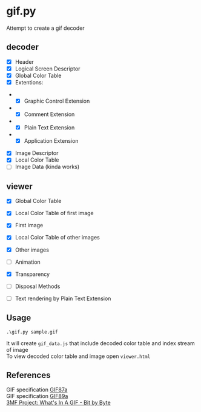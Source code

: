 # gif.py
Attempt to create a gif decoder


## decoder
- [x] Header
- [x] Logical Screen Descriptor
- [x] Global Color Table
- [x] Extentions:
- - [x] Graphic Control Extension
- - [x] Comment Extension
- - [x] Plain Text Extension
- - [x] Application Extension
- [x] Image Descriptor
- [x] Local Color Table
- [ ] Image Data (kinda works)

## viewer
- [x] Global Color Table
- [x] Local Color Table of first image
- [x] First image
- [x] Local Color Table of other images
- [x] Other images
- [ ] Animation
- [x] Transparency
- [ ] Disposal Methods
- [ ] Text rendering by Plain Text Extension


## Usage
```shell
.\gif.py sample.gif
```
It will create `gif_data.js` that include decoded color table and index stream of image  
To view decoded color table and image open `viewer.html`


## References
GIF specification [GIF87a](https://www.w3.org/Graphics/GIF/spec-gif87.txt)  
GIF specification [GIF89a](https://www.w3.org/Graphics/GIF/spec-gif89a.txt)  
[3MF Project: What's In A GIF - Bit by Byte](https://www.matthewflickinger.com/lab/whatsinagif/)